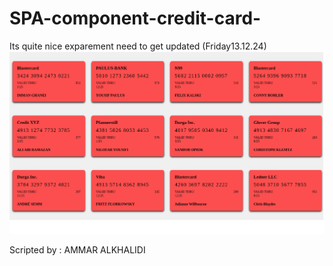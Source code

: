 # SPA-component-credit-card-
Its quite nice exparement need to get updated (Friday13.12.24)
![](https://github.com/Ammar-Alkhalidi/SPA-component-credit-card-/blob/main/Screenshot%20from%202024-12-12%2014-07-31.png)

Scripted by : AMMAR ALKHALIDI
